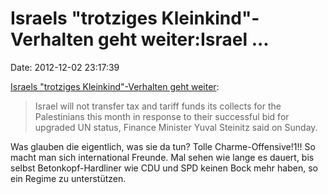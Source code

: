 Israels \"trotziges Kleinkind\"-Verhalten geht weiter:Israel \...
=================================================================

Date: 2012-12-02 23:17:39

[Israels \"trotziges Kleinkind\"-Verhalten geht
weiter](http://dawn.com/2012/12/02/israel-halts-palestinian-tax-transfer-over-un-bid/):

> Israel will not transfer tax and tariff funds its collects for the
> Palestinians this month in response to their successful bid for
> upgraded UN status, Finance Minister Yuval Steinitz said on Sunday.

Was glauben die eigentlich, was sie da tun? Tolle Charme-Offensive!1!!
So macht man sich international Freunde. Mal sehen wie lange es dauert,
bis selbst Betonkopf-Hardliner wie CDU und SPD keinen Bock mehr haben,
so ein Regime zu unterstützen.
